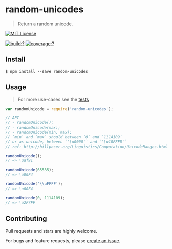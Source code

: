 # random-unicodes

> Return a random unicode.

[![MIT License](https://img.shields.io/badge/license-MIT_License-green.svg?style=flat-square)](https://github.com/mock-end/random-unicodes/blob/master/LICENSE)

[![build:?](https://img.shields.io/travis/mock-end/random-unicodes/master.svg?style=flat-square)](https://travis-ci.org/mock-end/random-unicodes)
[![coverage:?](https://img.shields.io/coveralls/mock-end/random-unicodes/master.svg?style=flat-square)](https://coveralls.io/github/mock-end/random-unicodes)


## Install

```
$ npm install --save random-unicodes
```

## Usage

> For more use-cases see the [tests](https://github.com/mock-end/random-unicodes/blob/master/test/spec/index.js)

```js
var randomUnicode = require('random-unicodes');

// API
// - randomUnicode();
// - randomUnicode(max);
// - randomUnicode(min, max);
// `min` and `max` should between `0` and `1114109`
// or as unicode, between `'\u0000'` and `'\u10FFFD'`
// ref: http://billposer.org/Linguistics/Computation/UnicodeRanges.html

randomUnicode();
// => \uaf91

randomUnicode(65535);
// => \u00F4

randomUnicode('\\uFFFF');
// => \u00F4

randomUnicode(0, 1114109);
// => \u2F7FF
```

## Contributing

Pull requests and stars are highly welcome.

For bugs and feature requests, please [create an issue](https://github.com/mock-end/random-unicodes/issues/new).
